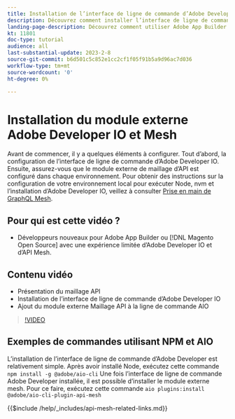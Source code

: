 ```yaml
---
title: Installation de l’interface de ligne de commande d’Adobe Developer IO et du module externe Maillage d’API
description: Découvrez comment installer l’interface de ligne de commande d’Adobe Developer IO et le module externe de maillage d’API
landing-page-description: Découvrez comment utiliser Adobe App Builder et installer Adobe Developer IO avec le module externe Maillage d’API.
kt: 11801
doc-type: tutorial
audience: all
last-substantial-update: 2023-2-8
source-git-commit: b6d501c5c852e1cc2cf1f05f91b5a9d96ac7d036
workflow-type: tm+mt
source-wordcount: '0'
ht-degree: 0%

---
```



# Installation du module externe Adobe Developer IO et Mesh

Avant de commencer, il y a quelques éléments à configurer. Tout d’abord, la configuration de l’interface de ligne de commande d’Adobe Developer IO. Ensuite, assurez-vous que le module externe de maillage d’API est configuré dans chaque environnement.
Pour obtenir des instructions sur la configuration de votre environnement local pour exécuter Node, nvm et l’installation d’Adobe Developer IO, veillez à consulter [Prise en main de GraphQL Mesh](https://developer.adobe.com/graphql-mesh-gateway/gateway/getting-started/).

## Pour qui est cette vidéo ?

* Développeurs nouveaux pour Adobe App Builder ou [!DNL Magento Open Source] avec une expérience limitée d’Adobe Developer IO et d’API Mesh.

## Contenu vidéo

* Présentation du maillage API
* Installation de l’interface de ligne de commande d’Adobe Developer IO
* Ajout du module externe Maillage API à la ligne de commande AIO

>[!VIDEO](https://video.tv.adobe.com/v/3414122/)

## Exemples de commandes utilisant NPM et AIO

L’installation de l’interface de ligne de commande d’Adobe Developer est relativement simple. Après avoir installé Node, exécutez cette commande `npm install -g @adobe/aio-cli`
Une fois l’interface de ligne de commande Adobe Developer installée, il est possible d’installer le module externe mesh. Pour ce faire, exécutez cette commande `aio plugins:install @adobe/aio-cli-plugin-api-mesh`

{{$include /help/_includes/api-mesh-related-links.md}}

